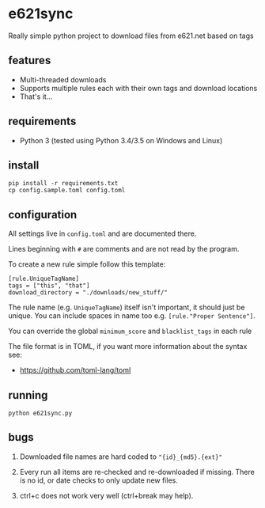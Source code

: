 # e621sync

Really simple python project to download files from e621.net based on tags


## features

  * Multi-threaded downloads
  * Supports multiple rules each with their own tags and download locations
  * That's it...


## requirements

 * Python 3  (tested using Python 3.4/3.5 on Windows and Linux)


## install

    pip install -r requirements.txt
    cp config.sample.toml config.toml
    
    
## configuration

All settings live in `config.toml` and are documented there.

Lines beginning with `#` are comments and are not read by the program. 

To create a new rule simple follow this template:

    [rule.UniqueTagName]
    tags = ["this", "that"]
    download_directory = "./downloads/new_stuff/"

The rule name (e.g. `UniqueTagName`) itself isn't important, it should just be unique.  You can include spaces in name 
too e.g. `[rule."Proper Sentence"]`.

You can override the global `minimum_score` and `blacklist_tags` in each rule

The file format is in TOML, if you want more information about the syntax see:

 * https://github.com/toml-lang/toml


## running

    python e621sync.py

    
## bugs

1. Downloaded file names are hard coded to `"{id}_{md5}.{ext}"`

2. Every run all items are re-checked and re-downloaded if missing.  There is no id, or date checks to only update new
files.

3. ctrl+c does not work very well  (ctrl+break may help).